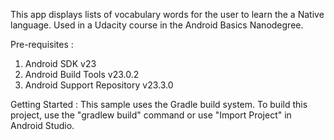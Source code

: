 
This app displays lists of vocabulary words for the user to learn the a Native language. Used in a Udacity course in the Android Basics Nanodegree.

Pre-requisites : 
 1. Android SDK v23
 2. Android Build Tools v23.0.2
 3. Android Support Repository v23.3.0
 
Getting Started :
This sample uses the Gradle build system. To build this project, use the "gradlew build" command or use "Import Project" in Android Studio.


